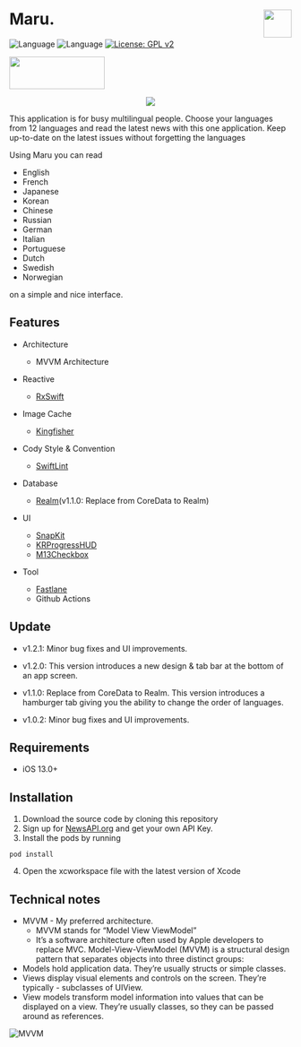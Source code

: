 # Maru. <img src = "https://user-images.githubusercontent.com/50784573/116805031-7699d280-ab5e-11eb-8630-c5a50d7d8678.png" width = 50 align = right>

![Language](https://img.shields.io/badge/reactive-RxSwift-red)
![Language](https://img.shields.io/badge/Swift-5.0-ff69b4)
[![License: GPL v2](https://img.shields.io/badge/License-GPL%20v2-blue.svg)](https://www.gnu.org/licenses/old-licenses/gpl-2.0.en.html)

<a href="https://apps.apple.com/us/app/multilingual-news/id1560598461" > <img src="https://raw.githubusercontent.com/younatics/MotionBook/master/Images/appstore.png" width="170" height="58"></a>

<center>
  <img src="https://user-images.githubusercontent.com/50784573/116805043-89aca280-ab5e-11eb-8f3d-70be951ce9ba.jpg"/>
</center>

This application is for busy multilingual people. Choose your languages from 12 languages and read the latest news with this one application. Keep up-to-date on the latest issues without forgetting the languages

Using Maru you can read

- English
- French
- Japanese
- Korean
- Chinese
- Russian
- German
- Italian
- Portuguese
- Dutch
- Swedish
- Norwegian

on a simple and nice interface.

## Features

- Architecture

  - MVVM Architecture

- Reactive

  - [RxSwift](https://github.com/ReactiveX/RxSwift)

- Image Cache

  - [Kingfisher](https://github.com/onevcat/Kingfisher)

- Cody Style & Convention

  - [SwiftLint](https://github.com/realm/SwiftLint)

- Database

  - [Realm](https://github.com/realm/realm-cocoa)(v1.1.0: Replace from CoreData to Realm)

- UI

  - [SnapKit](https://github.com/SnapKit/SnapKit)
  - [KRProgressHUD](https://github.com/krimpedance/KRProgressHUD)
  - [M13Checkbox](https://github.com/Marxon13/M13Checkbox)

- Tool

  - [Fastlane](https://docs.fastlane.tools/getting-started/ios/setup/)
  - Github Actions

## Update

- v1.2.1: Minor bug fixes and UI improvements.

- v1.2.0: This version introduces a new design & tab bar at the bottom of an app screen.

- v1.1.0: Replace from CoreData to Realm. This version introduces a hamburger tab giving you the ability to change the order of languages.

- v1.0.2: Minor bug fixes and UI improvements.

## Requirements

- iOS 13.0+

## Installation

1. Download the source code by cloning this repository
2. Sign up for [NewsAPI.org](https://newsapi.org) and get your own API Key.
3. Install the pods by running

```
pod install
```

4. Open the xcworkspace file with the latest version of Xcode

## Technical notes

- MVVM - My preferred architecture.
    - MVVM stands for “Model View ViewModel”
    - It’s a software architecture often used by Apple developers to replace MVC. Model-View-ViewModel (MVVM) is a structural design pattern that separates objects into three distinct groups:
- Models hold application data. They’re usually structs or simple classes.
- Views display visual elements and controls on the screen. They’re typically - subclasses of UIView.
- View models transform model information into values that can be displayed on a view. They’re usually classes, so they can be passed around as references.

![MVVM](https://user-images.githubusercontent.com/50784573/116212433-c869e380-a77f-11eb-88f0-f826c6a6ea3e.jpeg)
